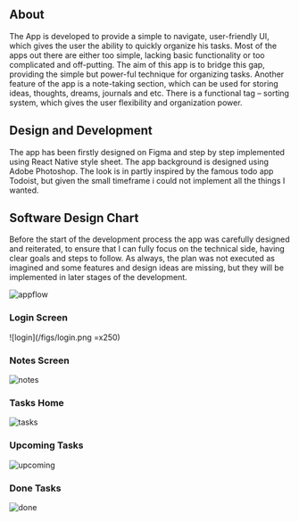 ## About
The App is developed to provide a simple to navigate, user-friendly UI, which gives the user the ability to quickly organize his tasks. Most of the apps out there are either too simple, lacking basic functionality or too complicated and off-putting. The aim of this app is to bridge this gap, providing the simple but power-ful technique for organizing tasks. Another feature of the app is a note-taking section, which can be used for storing ideas, thoughts, dreams, journals and etc. There is a functional tag – sorting system, which gives the user flexibility and organization power. 

## Design and Development
The app has been firstly designed on Figma and step by step implemented using React Native style sheet. The app background is designed using Adobe Photoshop.  The look is in partly inspired by the famous todo app Todoist, but given the small timeframe i could not implement all the things I wanted. 


## Software Design Chart

Before the start of the development process the app was carefully designed and reiterated, to ensure that I can fully focus on the technical side, having clear goals and steps to follow. As always, the plan was not executed as imagined and some features and design ideas are missing, but they will be implemented in later stages of the development. 

![appflow](/figs/appflow.png)


### Login Screen

![login](/figs/login.png =x250)

### Notes Screen
![notes](/figs/notes.jpg)

### Tasks Home
![tasks](/figs/task.png)

### Upcoming Tasks
![upcoming](/figs/upcoming.png)

### Done Tasks
![done](/figs/done.png)


